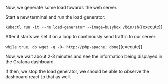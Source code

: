 Now, we generate some load towards the web server.

Start a new terminal and run the load generator:

`kubectl run -it --rm load-generator --image=busybox /bin/sh`{{execute}}

After it starts we set it on a loop to continously send traffic to our server:

`while true; do wget -q -O- http://php-apache; done`{{execute}}

Now, we wait about 2-3 minutes and see the information being displayed in the Grafana dashboard. 

If then, we stop the load generator, we should be able to observe the dashboard react to that as well.